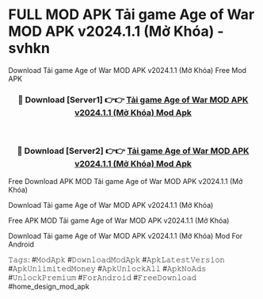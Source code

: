 # FULL MOD APK Tải game Age of War MOD APK v2024.1.1 (Mở Khóa) - svhkn
Download Tải game Age of War MOD APK v2024.1.1 (Mở Khóa) Free Mod APK

<div align="center">
<h3>🔴 Download [Server1] 👉👉 <a href="https://apk-comot.site?title=Tải_game_Age_of_War_MOD_APK_v2024.1.1_(Mở_Khóa)">Tải game Age of War MOD APK v2024.1.1 (Mở Khóa) Mod Apk</a></h3><br>

<h3>🔴 Download [Server2] 👉👉 <a href="https://apk-comot.site?title=Tải_game_Age_of_War_MOD_APK_v2024.1.1_(Mở_Khóa)">Tải game Age of War MOD APK v2024.1.1 (Mở Khóa) Mod Apk</a></h3>
</div>


Free Download APK MOD Tải game Age of War MOD APK v2024.1.1 (Mở Khóa)

Download Tải game Age of War MOD APK v2024.1.1 (Mở Khóa) 

Free APK MOD Tải game Age of War MOD APK v2024.1.1 (Mở Khóa) 

Download Tải game Age of War MOD APK v2024.1.1 (Mở Khóa) Mod For Android

𝚃𝚊𝚐𝚜: #𝙼𝚘𝚍𝙰𝚙𝚔 #𝙳𝚘𝚠𝚗𝚕𝚘𝚊𝚍𝙼𝚘𝚍𝙰𝚙𝚔 #𝙰𝚙𝚔𝙻𝚊𝚝𝚎𝚜𝚝𝚅𝚎𝚛𝚜𝚒𝚘𝚗 #𝙰𝚙𝚔𝚄𝚗𝚕𝚒𝚖𝚒𝚝𝚎𝚍𝙼𝚘𝚗𝚎𝚢 #𝙰𝚙𝚔𝚄𝚗𝚕𝚘𝚌𝚔𝙰𝚕𝚕 #𝙰𝚙𝚔𝙽𝚘𝙰𝚍𝚜 #𝚄𝚗𝚕𝚘𝚌𝚔𝙿𝚛𝚎𝚖𝚒𝚞𝚖 #𝙵𝚘𝚛𝙰𝚗𝚍𝚛𝚘𝚒𝚍 #𝙵𝚛𝚎𝚎𝙳𝚘𝚠𝚗𝚕𝚘𝚊𝚍 #home_design_mod_apk